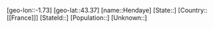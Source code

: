 ﻿---
location: [43.37,-1.73]
mapzoom: [7,12] 
mapmarker: city 
type: City
tags:
- geo/City


SpocWebEntityId: 30886
isDeleted: false
confidential: public

---
[geo-lon::-1.73]
[geo-lat::43.37]
[name::Hendaye]
[State::]
[Country::[[France]]]
[StateId::]
[Population::]
[Unknown::]

